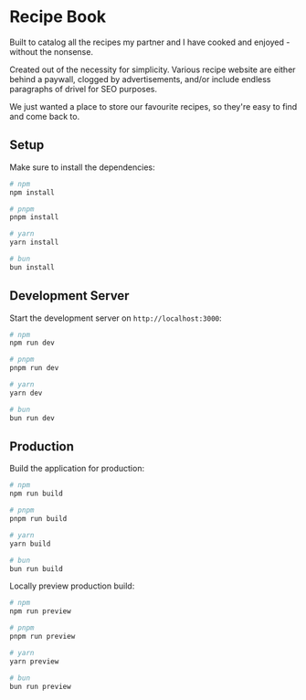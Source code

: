 # Recipe Book

Built to catalog all the recipes my partner and I have cooked and enjoyed - without the nonsense.

Created out of the necessity for simplicity. Various recipe website are either behind a paywall, clogged by advertisements, and/or include endless paragraphs of drivel for SEO purposes.

We just wanted a place to store our favourite recipes, so they're easy to find and come back to.

## Setup

Make sure to install the dependencies:

```bash
# npm
npm install

# pnpm
pnpm install

# yarn
yarn install

# bun
bun install
```

## Development Server

Start the development server on `http://localhost:3000`:

```bash
# npm
npm run dev

# pnpm
pnpm run dev

# yarn
yarn dev

# bun
bun run dev
```

## Production

Build the application for production:

```bash
# npm
npm run build

# pnpm
pnpm run build

# yarn
yarn build

# bun
bun run build
```

Locally preview production build:

```bash
# npm
npm run preview

# pnpm
pnpm run preview

# yarn
yarn preview

# bun
bun run preview
```
